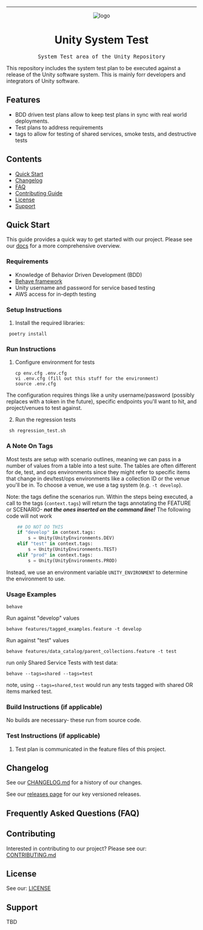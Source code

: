 <!-- Header block for project -->
<hr>

<div align="center">

![logo](https://user-images.githubusercontent.com/3129134/163255685-857aa780-880f-4c09-b08c-4b53bf4af54d.png)

<h1 align="center">Unity System Test</h1>
<!-- ☝️ Replace with your repo name ☝️ -->

</div>

<pre align="center">System Test area of the Unity Repository</pre>
<!-- ☝️ Replace with a single sentence describing the purpose of your repo / proj ☝️ -->

<!-- Header block for project -->
<!--
[INSERT YOUR BADGES HERE (SEE: https://shields.io)] [![Contributor Covenant](https://img.shields.io/badge/Contributor%20Covenant-2.1-4baaaa.svg)](code_of_conduct.md)
 ☝️ Add badges via: https://shields.io e.g. ![](https://img.shields.io/github/your_chosen_action/your_org/your_repo) ☝️ -->

<!--
[INSERT SCREENSHOT OF YOUR SOFTWARE, IF APPLICABLE]
 ☝️ Screenshot of your software (if applicable) via ![](https://uri-to-your-screenshot) ☝️ -->

<!--[INSERT MORE DETAILED DESCRIPTION OF YOUR REPOSITORY HERE]
 ☝️ Replace with a more detailed description of your repository, including why it was made and whom its intended for.  ☝️ -->
This repository includes the system test plan to be executed against a release of the Unity software system. This is mainly forr developers and integrators of Unity software.

<!--
[INSERT LIST OF IMPORTANT PROJECT / REPO LINKS HERE]
<!-- example links>
[Website](INSERT WEBSITE LINK HERE) | [Docs/Wiki](INSERT DOCS/WIKI SITE LINK HERE) | [Discussion Board](INSERT DISCUSSION BOARD LINK HERE) | [Issue Tracker](INSERT ISSUE TRACKER LINK HERE)
-->

## Features

* BDD driven test plans allow to keep test plans in sync with real world deployments.
* Test plans to address requirements
* tags to allow for testing of shared services, smoke tests, and destructive tests


## Contents

* [Quick Start](#quick-start)
* [Changelog](#changelog)
* [FAQ](#frequently-asked-questions-faq)
* [Contributing Guide](#contributing)
* [License](#license)
* [Support](#support)

## Quick Start

This guide provides a quick way to get started with our project. Please see our [docs](https://unity-sds.gitbook.io/docs/system-lifecycle/testing) for a more comprehensive overview.

### Requirements

* Knowledge of Behavior Driven Development (BDD)
* [Behave framework](https://behave.readthedocs.io/en/stable/)
* Unity username and password for service based testing
* AWS access for in-depth testing


### Setup Instructions

1. Install the required libraries:
  ```
   poetry install
  ```

<!-- ☝️ Replace with a numbered list of how to set up your software prior to running ☝️ -->

### Run Instructions
1. Configure environment for tests
    ```
    cp env.cfg .env.cfg
    vi .env.cfg (fill out this stuff for the environment)
    source .env.cfg
    ```
The configuration requires things like a unity username/password (possibly replaces with a token in the future), specific endpoints you'll want to hit, and project/venues to test against.


2. Run the regression tests
  ```
   sh regression_test.sh
  ```

### A Note On Tags

Most tests are setup with scenario outlines, meaning we can pass in a number of values from a table into a test suite. The tables are often different for de, test, and ops environments since they might refer to specific items that change in dev/test/ops environments like a collection ID or the venue you'll be in. To choose a venue, we use a tag system (e.g. `-t develop`).

Note: the tags define the scenarios run. Within the steps being executed, a call to the tags (`context.tags`) will return the tags annotating the FEATURE or SCENARIO- ***not the ones inserted on the command line!*** The following code will not work

```python
    ## DO NOT DO THIS
    if "develop" in context.tags:
        s = Unity(UnityEnvironments.DEV)
    elif "test" in context.tags:
        s = Unity(UnityEnvironments.TEST)
    elif "prod" in context.tags:
        s = Unity(UnityEnvironments.PROD)
```
Instead, we use an environment variable `UNITY_ENVIRONMENT` to determine the environment to use.

### Usage Examples

```
behave
```

Run against "develop" values
```
behave features/tagged_examples.feature -t develop
```

Run against "test" values
```
behave features/data_catalog/parent_collections.feature -t test
```

run only Shared Service Tests with test data:
```
behave --tags=shared --tags=test
```

note, using `--tags=shared,test` would run any tests tagged with shared OR items marked test.

### Build Instructions (if applicable)

No builds are necessary- these run from source code.

### Test Instructions (if applicable)

1. Test plan is communicated in the feature files of this project.

## Changelog

See our [CHANGELOG.md](CHANGELOG.md) for a history of our changes.

See our [releases page](https://github.com/unity-sds/unity-system-test/releases) for our key versioned releases.

<!-- ☝️ Replace with links to your changelog and releases page ☝️ -->

## Frequently Asked Questions (FAQ)

<!--
[INSERT LINK TO FAQ PAGE OR PROVIDE FAQ INLINE HERE]
 example link to FAQ PAGE>
Questions about our project? Please see our: [FAQ]([INSERT LINK TO FAQ / DISCUSSION BOARD])
-->

<!-- example FAQ inline format>
1. Question 1
   - Answer to question 1
2. Question 2
   - Answer to question 2
-->

<!-- example FAQ inline with no questions yet>
No questions yet. Propose a question to be added here by reaching out to our contributors! See support section below.
-->

<!-- ☝️ Replace with a list of frequently asked questions from your project, or post a link to your FAQ on a discussion board ☝️ -->

## Contributing

Interested in contributing to our project? Please see our: [CONTRIBUTING.md](CONTRIBUTING.md)

## License

See our: [LICENSE](LICENSE)

## Support

TBD

<!-- example list of contacts>
Key points of contact are: [@github-user-1](link to github profile) [@github-user-2](link to github profile)
-->

<!-- ☝️ Replace with the key individuals who should be contacted for questions ☝️ -->
